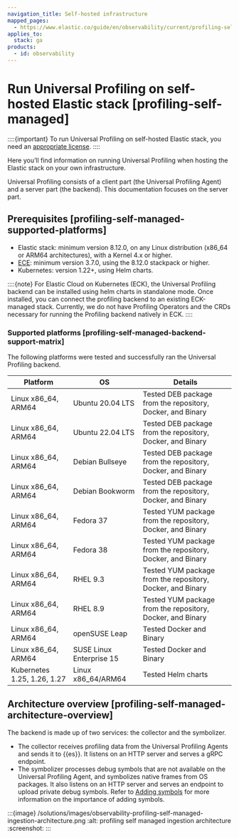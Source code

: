 ```yaml
---
navigation_title: Self-hosted infrastructure
mapped_pages:
  - https://www.elastic.co/guide/en/observability/current/profiling-self-managed.html
applies_to:
  stack: ga
products:
  - id: observability
---
```




# Run Universal Profiling on self-hosted Elastic stack [profiling-self-managed]


::::{important}
To run Universal Profiling on self-hosted Elastic stack, you need an [appropriate license](https://www.elastic.co/subscriptions).
::::


Here you’ll find information on running Universal Profiling when hosting the Elastic stack on your own infrastructure.

Universal Profiling consists of a client part (the Universal Profiling Agent) and a server part (the backend). This documentation focuses on the server part.


## Prerequisites [profiling-self-managed-supported-platforms]

* Elastic stack: minimum version 8.12.0, on any Linux distribution (x86_64 or ARM64 architectures), with a Kernel 4.x or higher.
* [ECE](https://www.elastic.co/ece): minimum version 3.7.0, using the 8.12.0 stackpack or higher.
* Kubernetes: version 1.22+, using Helm charts.

::::{note}
For Elastic Cloud on Kubernetes (ECK), the Universal Profiling backend can be installed using helm charts in standalone mode. Once installed, you can connect the profiling backend to an existing ECK-managed stack. Currently, we do not have Profiling Operators and the CRDs necessary for running the Profiling backend natively in ECK.
::::



### Supported platforms [profiling-self-managed-backend-support-matrix]

The following platforms were tested and successfully ran the Universal Profiling backend.

| Platform | OS | Details |
| --- | --- | --- |
| Linux x86_64, ARM64 | Ubuntu 20.04 LTS | Tested DEB package from the repository, Docker, and Binary |
| Linux x86_64, ARM64 | Ubuntu 22.04 LTS | Tested DEB package from the repository, Docker, and Binary |
| Linux x86_64, ARM64 | Debian Bullseye | Tested DEB package from the repository, Docker, and Binary |
| Linux x86_64, ARM64 | Debian Bookworm | Tested DEB package from the repository, Docker, and Binary |
| Linux x86_64, ARM64 | Fedora 37 | Tested YUM package from the repository, Docker, and Binary |
| Linux x86_64, ARM64 | Fedora 38 | Tested YUM package from the repository, Docker, and Binary |
| Linux x86_64, ARM64 | RHEL 9.3 | Tested YUM package from the repository, Docker, and Binary |
| Linux x86_64, ARM64 | RHEL 8.9 | Tested YUM package from the repository, Docker, and Binary |
| Linux x86_64, ARM64 | openSUSE Leap | Tested Docker and Binary |
| Linux x86_64, ARM64 | SUSE Linux Enterprise 15 | Tested Docker and Binary |
| Kubernetes 1.25, 1.26, 1.27 | Linux x86_64/ARM64 | Tested Helm charts |


## Architecture overview [profiling-self-managed-architecture-overview]

The backend is made up of two services: the collector and the symbolizer.

* The collector receives profiling data from the Universal Profiling Agents and sends it to {{es}}. It listens on an HTTP server and serves a gRPC endpoint.
* The symbolizer processes debug symbols that are not available on the Universal Profiling Agent, and symbolizes native frames from OS packages. It also listens on an HTTP server and serves an endpoint to upload private debug symbols. Refer to [Adding symbols](add-symbols-for-native-frames.md) for more information on the importance of adding symbols.

:::{image} /solutions/images/observability-profiling-self-managed-ingestion-architecture.png
:alt: profiling self managed ingestion architecture
:screenshot:
:::




